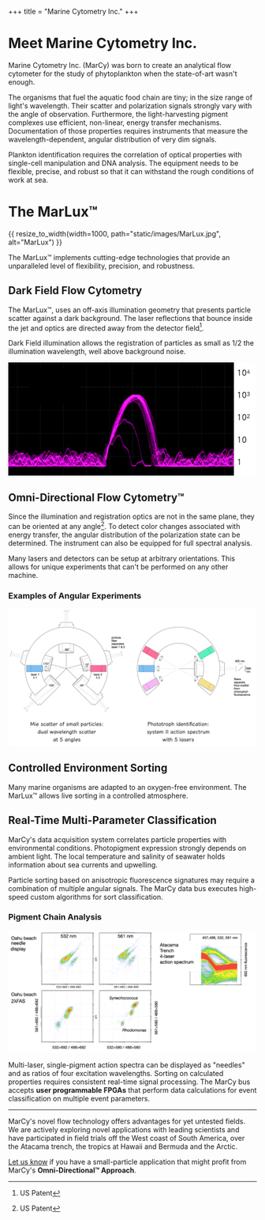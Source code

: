 +++
title = "Marine Cytometry Inc."
+++

# Meet Marine Cytometry Inc.

Marine Cytometry Inc. (MarCy) was born to create an analytical flow cytometer for the study of phytoplankton when the 
state-of-art wasn't enough.

The organisms that fuel the aquatic food chain are tiny; in the size range of light's wavelength. 
Their scatter and polarization signals strongly vary with the angle of observation. 
Furthermore, the light-harvesting pigment complexes use efficient, non-linear, energy transfer mechanisms. 
Documentation of those properties requires instruments that measure the wavelength-dependent, angular distribution of very dim signals.

Plankton identification requires the correlation of optical properties with single-cell manipulation and DNA analysis. 
The equipment needs to be flexible, precise, and robust so that it can withstand the rough conditions of work at sea.

# The MarLux&trade;

{{ resize_to_width(width=1000, path="static/images/MarLux.jpg", alt="MarLux") }}

The MarLux&trade; implements cutting-edge technologies that provide an unparalleled level of flexibility, 
precision, and robustness.

## Dark Field Flow Cytometry

The MarLux&trade;, uses an off-axis illumination geometry that presents particle scatter against a dark background. 
The laser reflections that bounce inside the jet and optics are directed away from the detector field[^1]. 

Dark Field illumination allows the registration of particles as small as 1/2 the illumination wavelength, 
well above background noise.

![Side Scatter](/images/side_scatter_log.png)

## Omni-Directional Flow Cytometry&trade;

Since the illumination and registration optics are not in the same plane, they can be oriented at any angle[^2]. 
To detect color changes associated with energy transfer, the angular distribution of the polarization state can be determined. 
The instrument can also be equipped for full spectral analysis.

Many lasers and detectors can be setup at arbitrary orientations.
This allows for unique experiments that can't be performed on any other machine.

### Examples of Angular Experiments

![Examples of angular experiments](/images/angular_experiments.png)

## Controlled Environment Sorting

Many marine organisms are adapted to an oxygen-free environment. 
The MarLux&trade; allows live sorting in a controlled atmosphere.

## Real-Time Multi-Parameter Classification

MarCy's data acquisition system correlates particle properties with environmental conditions. 
Photopigment expression strongly depends on ambient light. 
The local temperature and salinity of seawater holds information about sea currents and upwelling.

Particle sorting based on anisotropic fluorescence signatures may require a combination of multiple angular signals. 
The MarCy data bus executes high-speed custom algorithms for sort classification.

### Pigment Chain Analysis

![Pigment Chain Analysis](/images/pigment_chain_analysis.png)

Multi-laser, single-pigment action spectra can be displayed as "needles" and as ratios of four excitation wavelengths.
Sorting on calculated properties requires consistent real-time signal processing.
The MarCy bus accepts __user programmable FPGAs__ that perform data calculations for event classification on multiple event parameters.

---

MarCy's novel flow technology offers advantages for yet untested fields. 
We are actively exploring novel applications with leading scientists and have participated in field trials off the 
West coast of South America, over the Atacama trench, the tropics at Hawaii and Bermuda and the Arctic.

[Let us know](@/contact.md) if you have a small-particle application that might profit from MarCy's __Omni-Directional&trade; Approach__.

[^1]: US Patent
[^2]: US Patent